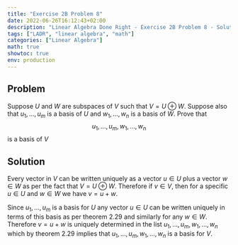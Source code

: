 ```yaml
---
title: "Exercise 2B Problem 8"
date: 2022-06-26T16:12:43+02:00
description: "Linear Algebra Done Right - Exercise 2B Problem 8 - Solution"
tags: ["LADR", "linear algebra", "math"]
categories: ["Linear Algebra"]
math: true
showtoc: true
env: production
---
```


## Problem
Suppose $U$ and $W$ are subspaces of $V$ such that $V = U \oplus W$. Suppose also that $u_1, \dots, u_m$ is a basis of $U$ and $w_1, \dots, w_n$ is a basis of $W$. Prove that
$$u_1, \dots, u_m, w_1, \dots, w_n$$
is a basis of $V$

## Solution
Every vector in $V$ can be written uniquely as a vector $u \in U$ plus a vector $w \in W$ as per the fact that $V = U \oplus W$. Therefore if $v \in V$, then for a specific $u \in U$ and $w \in W$ we have $v = u + w$.

Since $u_1, \dots, u_m$ is a basis for $U$ any vector $u \in U$ can be written uniquely in terms of this basis as per theorem 2.29 and similarly for any $w \in W$. Therefore $v = u + w$ is uniquely determined in the list $u_1, \dots, u_m, w_1, \dots, w_n$ which by theorem 2.29 implies that $u_1, \dots, u_m, w_1, \dots, w_n$ is a basis for $V$.













